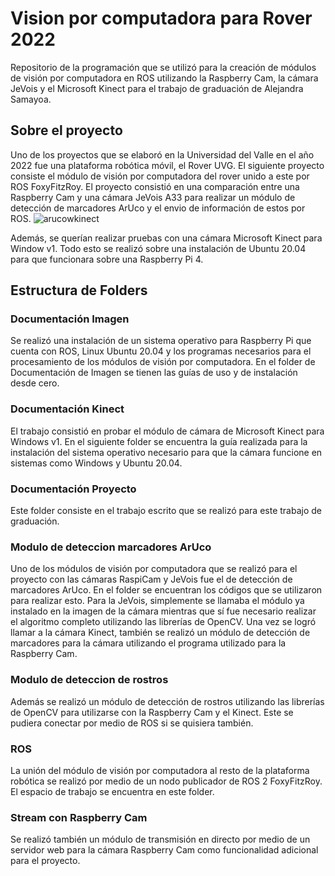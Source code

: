 # Vision por computadora para Rover 2022
Repositorio de la programación que se utilizó para la creación de módulos de visión por computadora en ROS utilizando la Raspberry Cam, la cámara JeVois y el Microsoft Kinect para el trabajo de graduación de Alejandra Samayoa.
## Sobre el proyecto
Uno de los proyectos que se elaboró en la Universidad del Valle en el año 2022 fue una plataforma robótica móvil, el Rover UVG. El siguiente proyecto consiste el módulo de visión por computadora del rover unido a este por ROS FoxyFitzRoy. El proyecto consistió en una comparación entre una Raspberry Cam y una cámara JeVois A33 para realizar un módulo de detección de marcadores ArUco y el envio de información de estos por ROS. 
![arucowkinect](https://user-images.githubusercontent.com/69053381/195367274-7ed08c24-dcdf-46a8-a202-9b3dfe4d38da.png)

Además, se querían realizar pruebas con una cámara Microsoft Kinect para Window v1. Todo esto se realizó sobre una instalación de Ubuntu 20.04 para que funcionara sobre una Raspberry Pi 4. 

## Estructura de Folders

### Documentación Imagen
Se realizó una instalación de un sistema operativo para Raspberry Pi que cuenta con ROS, Linux Ubuntu 20.04 y los programas necesarios para el procesamiento de los módulos de visión por computadora. En el folder de Documentación de Imagen se tienen las guías de uso y de instalación desde cero.

### Documentación Kinect
El trabajo consistió en probar el módulo de cámara de Microsoft Kinect para Windows v1. En el siguiente folder se encuentra la guía realizada para la instalación del sistema operativo necesario para que la cámara funcione en sistemas como Windows y Ubuntu 20.04.
### Documentación Proyecto
Este folder consiste en el trabajo escrito que se realizó para este trabajo de graduación. 
### Modulo de deteccion marcadores ArUco
Uno de los módulos de visión por computadora que se realizó para el proyecto con las cámaras RaspiCam y JeVois fue el de detección de marcadores ArUco. En el folder se 
encuentran los códigos que se utilizaron para realizar esto. Para la JeVois, simplemente se llamaba el módulo ya instalado en la imagen de la cámara mientras que sí fue 
necesario realizar el algoritmo completo utilizando las librerías de OpenCV. Una vez se logró llamar a la cámara Kinect, también se realizó un módulo de detección de marcadores para la cámara utilizando el programa utilizado para la Raspberry Cam. 

### Modulo de deteccion de rostros
Además se realizó un módulo de detección de rostros utilizando las librerías de OpenCV para utilizarse con la Raspberry Cam y el Kinect. Este se pudiera conectar por medio de ROS si se quisiera también. 

### ROS
La unión del módulo de visión por computadora al resto de la plataforma robótica se realizó por medio de un nodo publicador de ROS 2 FoxyFitzRoy. El espacio de trabajo se encuentra en este folder. 
### Stream con Raspberry Cam
Se realizó también un módulo de transmisión en directo por medio de un servidor web para la cámara Raspberry Cam como funcionalidad adicional para el proyecto.
